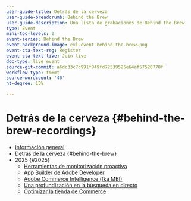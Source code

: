 ```yaml
---
user-guide-title: Detrás de la cerveza
user-guide-breadcrumb: Behind the Brew
user-guide-description: Una lista de grabaciones de Behind the Brew
type: Event
mini-toc-levels: 2
event-series: Behind the Brew
event-background-image: exl-event-behind-the-brew.png
event-cta-text-reg: Register
event-cta-text-live: Join live
doc-type: live event
source-git-commit: a6dc33c7c991f949fd72539525e64af57520778f
workflow-type: tm+mt
source-wordcount: '40'
ht-degree: 15%

---
```



# Detrás de la cerveza {#behind-the-brew-recordings}

+ [Información general](overview.md)
+ Detrás de la cerveza {#behind-the-brew}
+ 2025 {#2025}
   + [Herramientas de monitorización proactiva](2025/proactive-monitoring-tools.md)
   + [App Builder de Adobe Developer](2025/app-builder.md)
   + [Adobe Commerce Intelligence (fka MBI)](2025/commerce-intelligence.md)
   + [Una profundización en la búsqueda en directo](2025/deep-dive-live-search.md)
   + [Optimizar la tienda de Commerce](2025/commerce-storefront.md)

